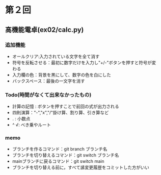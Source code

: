 # 第２回
## 高機能電卓(ex02/calc.py)
### 追加機能
- オールクリア:入力されている文字を全て消す
- 符号を反転させる：最初に数字だけを入力し"+/-"ボタンを押すと符号が変わる
- 入力欄の色：背景を黒にして、数字の色を白にした
- バックスペース：最後の一文字を消す
### Todo(時間がなくて出来なかったもの)
- 計算の記憶 : ボタンを押すことで前回の式が出力される
- 四則演算："-","x","/"掛け算、割り算、引き算など
- . : 小数点
- ^ √: べき乗やルート
### memo
- ブランチを作るコマンド：git branch ブランチ名
- ブランチを切り替えるコマンド：git switch ブランチ名
- mainブランチに戻るコマンド：git switch main
- ブランチを切り替える前に，すべて䛾変更履歴をコミットした方がいい